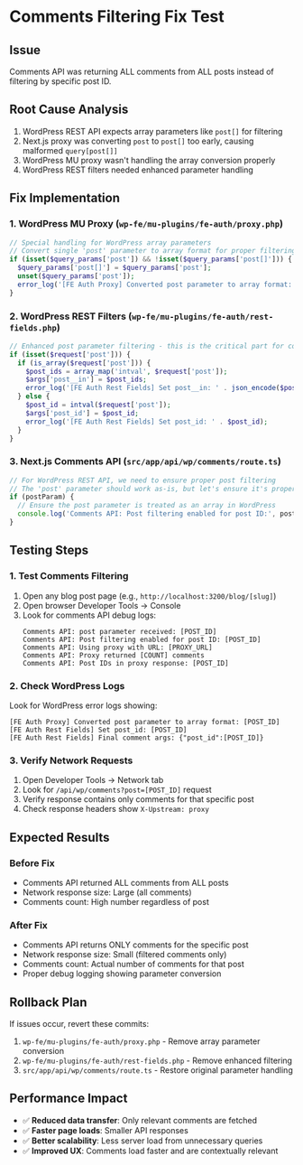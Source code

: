 # Comments Filtering Fix Test

## Issue
Comments API was returning ALL comments from ALL posts instead of filtering by specific post ID.

## Root Cause Analysis
1. WordPress REST API expects array parameters like `post[]` for filtering
2. Next.js proxy was converting `post` to `post[]` too early, causing malformed `query[post[]]` 
3. WordPress MU proxy wasn't handling the array conversion properly
4. WordPress REST filters needed enhanced parameter handling

## Fix Implementation

### 1. WordPress MU Proxy (`wp-fe/mu-plugins/fe-auth/proxy.php`)
```php
// Special handling for WordPress array parameters
// Convert single 'post' parameter to array format for proper filtering
if (isset($query_params['post']) && !isset($query_params['post[]'])) {
  $query_params['post[]'] = $query_params['post'];
  unset($query_params['post']);
  error_log('[FE Auth Proxy] Converted post parameter to array format: ' . $query_params['post[]']);
}
```

### 2. WordPress REST Filters (`wp-fe/mu-plugins/fe-auth/rest-fields.php`)
```php
// Enhanced post parameter filtering - this is the critical part for comment filtering
if (isset($request['post'])) {
  if (is_array($request['post'])) {
    $post_ids = array_map('intval', $request['post']);
    $args['post__in'] = $post_ids;
    error_log('[FE Auth Rest Fields] Set post__in: ' . json_encode($post_ids));
  } else {
    $post_id = intval($request['post']);
    $args['post_id'] = $post_id;
    error_log('[FE Auth Rest Fields] Set post_id: ' . $post_id);
  }
}
```

### 3. Next.js Comments API (`src/app/api/wp/comments/route.ts`)
```typescript
// For WordPress REST API, we need to ensure proper post filtering
// The 'post' parameter should work as-is, but let's ensure it's properly handled
if (postParam) {
  // Ensure the post parameter is treated as an array in WordPress
  console.log('Comments API: Post filtering enabled for post ID:', postParam);
}
```

## Testing Steps

### 1. Test Comments Filtering
1. Open any blog post page (e.g., `http://localhost:3200/blog/[slug]`)
2. Open browser Developer Tools → Console
3. Look for comments API debug logs:
   ```
   Comments API: post parameter received: [POST_ID]
   Comments API: Post filtering enabled for post ID: [POST_ID]
   Comments API: Using proxy with URL: [PROXY_URL]
   Comments API: Proxy returned [COUNT] comments
   Comments API: Post IDs in proxy response: [POST_ID]
   ```

### 2. Check WordPress Logs
Look for WordPress error logs showing:
```
[FE Auth Proxy] Converted post parameter to array format: [POST_ID]
[FE Auth Rest Fields] Set post_id: [POST_ID]
[FE Auth Rest Fields] Final comment args: {"post_id":[POST_ID]}
```

### 3. Verify Network Requests
1. Open Developer Tools → Network tab
2. Look for `/api/wp/comments?post=[POST_ID]` request
3. Verify response contains only comments for that specific post
4. Check response headers show `X-Upstream: proxy`

## Expected Results

### Before Fix
- Comments API returned ALL comments from ALL posts
- Network response size: Large (all comments)
- Comments count: High number regardless of post

### After Fix  
- Comments API returns ONLY comments for the specific post
- Network response size: Small (filtered comments only)
- Comments count: Actual number of comments for that post
- Proper debug logging showing parameter conversion

## Rollback Plan
If issues occur, revert these commits:
1. `wp-fe/mu-plugins/fe-auth/proxy.php` - Remove array parameter conversion
2. `wp-fe/mu-plugins/fe-auth/rest-fields.php` - Remove enhanced filtering  
3. `src/app/api/wp/comments/route.ts` - Restore original parameter handling

## Performance Impact
- ✅ **Reduced data transfer**: Only relevant comments are fetched
- ✅ **Faster page loads**: Smaller API responses
- ✅ **Better scalability**: Less server load from unnecessary queries
- ✅ **Improved UX**: Comments load faster and are contextually relevant